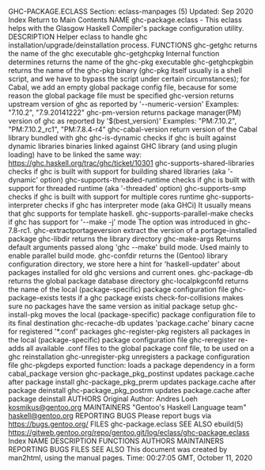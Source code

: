 GHC-PACKAGE.ECLASS
Section: eclass-manpages (5)
Updated: Sep 2020
Index Return to Main Contents
NAME
ghc-package.eclass - This eclass helps with the Glasgow Haskell Compiler's package configuration utility.
DESCRIPTION
Helper eclass to handle ghc installation/upgrade/deinstallation process.
FUNCTIONS
ghc-getghc
returns the name of the ghc executable
ghc-getghcpkg
Internal function determines returns the name of the ghc-pkg executable
ghc-getghcpkgbin
returns the name of the ghc-pkg binary (ghc-pkg itself usually is a shell script, and we have to bypass the script under certain circumstances); for Cabal, we add an empty global package config file, because for some reason the global package file must be specified
ghc-version
returns upstream version of ghc as reported by '--numeric-version' Examples: "7.10.2", "7.9.20141222"
ghc-pm-version
returns package manager(PM) version of ghc as reported by '$(best_version)' Examples: "PM:7.10.2", "PM:7.10.2_rc1", "PM:7.8.4-r4"
ghc-cabal-version
return version of the Cabal library bundled with ghc
ghc-is-dynamic
checks if ghc is built against dynamic libraries binaries linked against GHC library (and using plugin loading) have to be linked the same way:
   https://ghc.haskell.org/trac/ghc/ticket/10301
ghc-supports-shared-libraries
checks if ghc is built with support for building shared libraries (aka '-dynamic' option)
ghc-supports-threaded-runtime
checks if ghc is built with support for threaded runtime (aka '-threaded' option)
ghc-supports-smp
checks if ghc is built with support for multiple cores runtime
ghc-supports-interpreter
checks if ghc has interpreter mode (aka GHCi) It usually means that ghc supports for template haskell.
ghc-supports-parallel-make
checks if ghc has support for '--make -j' mode The option was introduced in ghc-7.8-rc1.
ghc-extractportageversion
extract the version of a portage-installed package
ghc-libdir
returns the library directory
ghc-make-args
Returns default arguments passed along 'ghc --make' build mode. Used mainly to enable parallel build mode.
ghc-confdir
returns the (Gentoo) library configuration directory, we store here a hint for 'haskell-updater' about packages installed for old ghc versions and current ones.
ghc-package-db
returns the global package database directory
ghc-localpkgconfd
returns the name of the local (package-specific) package configuration file
ghc-package-exists
tests if a ghc package exists
check-for-collisions
makes sure no packages have the same version as initial package setup
ghc-install-pkg
moves the local (package-specific) package configuration file to its final destination
ghc-recache-db
updates 'package.cache' binary cacne for registered '*.conf' packages
ghc-register-pkg
registers all packages in the local (package-specific) package configuration file
ghc-reregister
re-adds all available .conf files to the global package conf file, to be used on a ghc reinstallation
ghc-unregister-pkg
unregisters a package configuration file
ghc-pkgdeps
exported function: loads a package dependency in a form cabal_package version
ghc-package_pkg_postinst
updates package.cache after package install
ghc-package_pkg_prerm
updates package.cache after package deinstall
ghc-package_pkg_postrm
updates package.cache after package deinstall
AUTHORS
Original Author: Andres Loeh <kosmikus@gentoo.org>
MAINTAINERS
"Gentoo's Haskell Language team" <haskell@gentoo.org>
REPORTING BUGS
Please report bugs via https://bugs.gentoo.org/
FILES
ghc-package.eclass
SEE ALSO
ebuild(5)
https://gitweb.gentoo.org/repo/gentoo.git/log/eclass/ghc-package.eclass
Index
NAME
DESCRIPTION
FUNCTIONS
AUTHORS
MAINTAINERS
REPORTING BUGS
FILES
SEE ALSO
This document was created by man2html, using the manual pages.
Time: 00:27:05 GMT, October 11, 2020